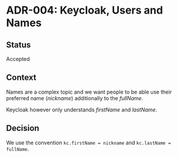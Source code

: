 # ADR-004: Keycloak, Users and Names

## Status

Accepted

## Context

Names are a complex topic and we want people to be able use their preferred name (*nickname*) additionally to the *fullName*.


Keycloak however only understands *firstName* and *lastName*.


## Decision

We use the convention `kc.firstName = nickname` and `kc.lastName = fullName`.
